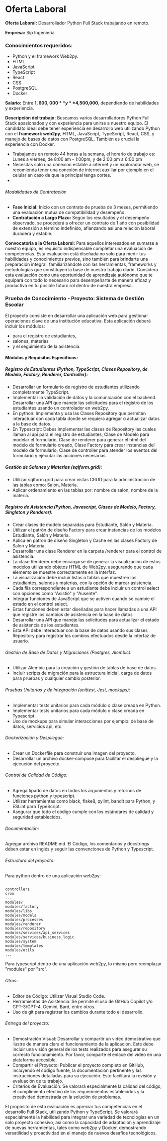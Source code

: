 # Oferta Laboral

**Oferta Laboral:** Desarrollador Python Full Stack trabajando en remoto.

**Empresa:** Sip Ingeniería

### Conocimientos requeridos:

- Python y el framework Web2py. 
- HTML 
- JavaScript 
- TypeScript
- React
- CSS 
- PostgreSQL 
- Docker

**Salario:** Entre **$1,600,000** y **$4,500,000**, dependiendo de habilidades y experiencia.

**Descripción del trabajo:** Buscamos varios desarrolladores Python Full Stack apasionados y con experiencia para unirse a nuestro equipo. El candidato ideal debe tener experiencia en desarrollo web utilizando Python con el **framework web2py**, HTML, JavaScript, TypeScript, React, CSS, y manejo de bases de datos con PostgreSQL. También es crucial la experiencia con Docker.

- Trabajamos en remoto 44 horas a la semana, el horario de trabajo es: Lunes a viernes, de 8:00 am - 1:00pm, y de 2:00 pm a 6:00 pm
- Necesitas solo una conexión estable a internet y un explorador web, se recomienda tener una conexión de internet auxiliar por ejemplo en el celular en caso de que la principal tenga cortes.
- 
###### Modalidades de Contratación
- **Fase Inicial:** Inicio con un contrato de prueba de 3 meses, permitiendo una evaluación mutua de compatibilidad y desempeño.
- **Contratación a Largo Plazo:** Según los resultados y el desempeño observado, se procederá a ofrecer un contrato de 1 año con posibilidad de extensión a término indefinido, afianzando así una relación laboral duradera y estable.

**Convocatoria a la Oferta Laboral:** Para aquellos interesados en sumarse a nuestro equipo, es requisito indispensable completar una evaluación de competencias. Esta evaluación está diseñada no solo para medir tus habilidades y conocimientos previos, sino también para brindarte una preparación integral, familiarizándote con las herramientas, frameworks y metodologías que constituyen la base de nuestro trabajo diario. Considera esta evaluación como una oportunidad de aprendizaje autónomo que te equipará con todo lo necesario para desempeñarte de manera eficaz y productiva en tu posible futuro rol dentro de nuestra empresa.

### **Prueba de Conocimiento - Proyecto:** Sistema de Gestión Escolar

El proyecto consiste en desarrollar una aplicación web para gestionar operaciones clave de una institución educativa. Esta aplicación deberá incluir los módulos:

- para el registro de estudiantes, 
- salones, materias 
- y el seguimiento de la asistencia.

#### Módulos y Requisitos Específicos:

##### Registro de Estudiantes (Python, TypeScript, Clases Repository, de Modelo, Factory, Renderer, Controller):

- Desarrollar un formulario de registro de estudiantes utilizando completamente TypeScript.   
- Implementar la validación de datos y la comunicación con el backend. Desarrollar una API que maneje las solicitudes para el registro de los estudiantes usando un controlador en web2py.
- En python: Implementa y usa las Clases Repository que permitan interactuar con cada tabla donde se requiera agregar o actualizar datos a la base de datos.
- En Typescript: Debes implementar las clases de Repository las cuales llaman al api para el registro de estudiantes, Clase de Modelo para modelar el formulario, Clase de renderer para generar el html del modelo de formulario creado, Clase Factory para crear instancias del modelo de formulario, Clase de controller para atender los eventos del formulario y ejecutar las acciones necesarias.

##### Gestión de Salones y Materias (sqlform.grid):

- Utilizar sqlform.grid para crear vistas CRUD para la administración de las tablas como: Salon, Materia. 
- Aplicar ordenamiento en las tablas por: nombre de salon, nombre de la materia.

##### Registro de Asistencia (Python, Javascript, Clases de Modelo, Factory, Singleton y Renderer):

- Crear clases de modelo separadas para Estudiante, Salón y Materia.
- Utilizar el patrón de diseño Factory para crear instancias de los modelos Estudiante, Salón y Materia.
- Aplica en patron de diseño Singleton y Cache en las clases Factory de Salon y Materia.
- Desarrollar una clase Renderer en la carpeta /renderer para el control de asistencia.
- La clase Renderer debe encargarse de generar la visualización de estos modelos utilizando objetos HTML de Web2py, asegurando que cada elemento se muestre correctamente en la interfaz.
- La visualización debe incluir listas o tablas que muestren los estudiantes, salones y materias, con la opción de marcar asistencia.
- Cada fila correspondiente a un estudiante debe incluir un control select con opciones como "Asistió" y "Ausente".
- Integrar funciones de JavaScript que se activen cuando se cambie el estado en el control select.
- Estas funciones deben estar diseñadas para hacer llamadas a una API que registre los cambios de asistencia en la base de datos
- Desarrollar una API que maneje las solicitudes para actualizar el estado de asistencia de los estudiantes.
- Esta API debe interactuar con la base de datos usando sus clases Repository para registrar los cambios efectuados desde la interfaz de usuario.

###### Gestión de Base de Datos y Migraciones (Postgres, Alembic):

- Utilizar Alembic para la creación y gestión de tablas de base de datos.
- Incluir scripts de migración para la estructura inicial, carga de datos para pruebas y cualquier cambio posterior.

###### Pruebas Unitarias y de Integración (unittest, Jest, mockups):

- Implementar tests unitarios para cada módulo o clase creada en Python.
- Implementar tests unitarios para cada módulo o clase creada en Typescript.
- Uso de mockups para simular interacciones por ejemplo: de base de datos, servicios api, etc.

###### Dockerización y Despliegue:

- Crear un Dockerfile para construir una imagen del proyecto.
- Desarrollar un archivo docker-compose para facilitar el despliegue y la ejecución del proyecto.

###### Control de Calidad de Código:

- Agrega tipado de datos en todos los argumentos y retornos de funciones python y typescript.
- Utilizar herramientas como black, flake8, pylint, bandit para Python, y ESLint para TypeScript.
- Asegurar que todo el código cumple con los estándares de calidad y seguridad establecidos.

###### Documentación:

Agregar archivo README.md. El Código, los comentarios y docstrings deben estar en inglés y seguir las convenciones de Python y Typescript.

###### Estructura del proyecto:

Para python dentro de una aplicación web2py:

```

controllers
cron
...
modules/
modules/factory
modules/libs
modules/models
modules/processes
modules/renderer
modules/repository
modules/services/api_services
modules/services/business_logic
modules/system
modules/templates
modules/utils
...
```

Para typescript dentro de una aplicación web2py, lo mismo pero reemplazar "modules" por "src".

###### Otros:

- Editor de Código: Utilizar Visual Studio Code.
- Herramientas de Asistencia: Se permite el uso de GitHub Copilot y/o GPT-3/GPT-4, Gemini, Bard, entre otros.
- Uso de git para registrar los cambios durante todo el desarrollo.

###### Entrega del proyecto:

- Demostración Visual: Desarrollar y compartir un video demostrativo que ilustre de manera clara el funcionamiento de la aplicación. Este debe incluir una visión general de los tests realizados para asegurar su correcto funcionamiento. Por favor, comparte el enlace del video en una plataforma accesible.
- Compartir el Proyecto: Publicar el proyecto completo en GitHub, incluyendo el código fuente, la documentación pertinente y las instrucciones detalladas para su ejecución. Esto facilitará la revisión y evaluación de tu trabajo.
- Criterios de Evaluación: Se valorará especialmente la calidad del código, el cumplimiento efectivo de los requerimientos establecidos y la creatividad demostrada en la solución de problemas.

El propósito de esta evaluación es apreciar tus competencias en el desarrollo Full Stack, utilizando Python y TypeScript. Se valorará especialmente la habilidad para integrar una variedad de tecnologías en un solo proyecto cohesivo, así como la capacidad de adaptación y aprendizaje de nuevas herramientas, tales como web2py y Docker, demostrando versatilidad y proactividad en el manejo de nuevos desafíos tecnológicos.
